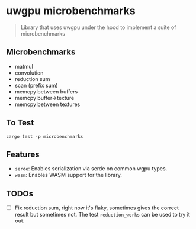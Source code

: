 # uwgpu microbenchmarks

> Library that uses uwgpu under the hood to implement a suite of microbenchmarks

## Microbenchmarks

- matmul
- convolution
- reduction sum
- scan (prefix sum)
- memcpy between buffers
- memcpy buffer->texture
- memcpy between textures

## To Test

```not_rust
cargo test -p microbenchmarks
```

## Features

- `serde`: Enables serialization via serde on common wgpu types.
- `wasm`: Enables WASM support for the library.

## TODOs

- [ ] Fix reduction sum, right now it's flaky, sometimes gives the correct
      result but sometimes not. The test `reduction_works` can be used to try it
      out.
